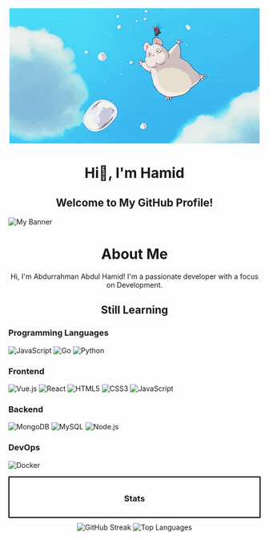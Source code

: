 <div align="center">
  <img src="giphy2.gif">
</div>

<h1 align="center">Hi👋, I'm Hamid</h1>

<h2 align="center">Welcome to My GitHub Profile!</h2>

![My Banner](./assets/banner.gif)

<h1 align="center"> About Me </h1>

<p align="center">
  Hi, I'm Abdurrahman Abdul Hamid! I'm a passionate developer with a focus on Development.
</p>

<h2 align="center">Still Learning</h2>

### Programming Languages
![JavaScript](https://img.shields.io/badge/javascript-%23323330.svg?style=flat&logo=javascript&logoColor=%23F7DF1E)
![Go](https://img.shields.io/badge/go-%2300ADD8.svg?style=flat&logo=go&logoColor=white)
![Python](https://img.shields.io/badge/python-3670A0?style=flat&logo=python&logoColor=ffdd54)

### Frontend
![Vue.js](https://img.shields.io/badge/vuejs-%2335495e.svg?style=flat&logo=vue.js&logoColor=%234FC08D)
![React](https://img.shields.io/badge/react-%2320232a.svg?style=flat&logo=react&logoColor=%2361DAFB)
![HTML5](https://img.shields.io/badge/html5-%23E34F26.svg?style=flat&logo=html5&logoColor=white)
![CSS3](https://img.shields.io/badge/css3-%231572B6.svg?style=flat&logo=css3&logoColor=white)
![JavaScript](https://img.shields.io/badge/javascript-%23323330.svg?style=flat&logo=javascript&logoColor=%23F7DF1E)

### Backend
![MongoDB](https://img.shields.io/badge/MongoDB-%234ea94b.svg?style=flat&logo=mongodb&logoColor=white)
![MySQL](https://img.shields.io/badge/mysql-%234479A1.svg?style=flat&logo=mysql&logoColor=white)
![Node.js](https://img.shields.io/badge/node.js-6DA55F?style=flat&logo=node.js&logoColor=white)

### DevOps
![Docker](https://img.shields.io/badge/docker-%230db7ed.svg?style=flat&logo=docker&logoColor=white)


<!-- Kategori Stats -->
<div align="center" style="border: 2px solid black; padding: 10px; margin-bottom: 10px;">
  <h3>Stats</h3>
</div>
<div align="center">
  <img src="https://github-readme-streak-stats.herokuapp.com/?user=Hamid&theme=transparent&hide_border=true" alt="GitHub Streak">
  <img src="https://github-readme-stats.vercel.app/api/top-langs/?username=Hamid&theme=transparent&hide_border=true&include_all_commits=false&count_private=true&layout=compact" alt="Top Languages">
</div>
